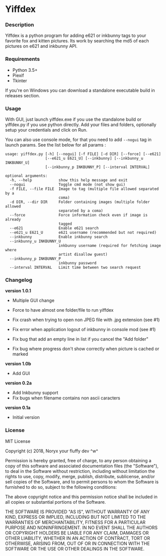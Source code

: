 # Yiffdex

### Description

Yiffdex is a python program for adding e621 or inkbunny tags to your favorite fox and kitten pictures. Its work by searching the md5 of each pictures on e621 and inkbunny API.


### Requirements

* Python 3.5+
* Piexif
* Tkinter

If you're on Windows you can download a standalone executable build in releases section.


### Usage

With GUI, just launch yiffdex.exe if you use the standalone build or yiffdex.py if you use python directly. Add your files and folders, optionally setup your credentials and click on Run.

You can also use console mode, for that you need to add `--nogui` tag in launch params. See the list below for all params :

```
usage: yiffdex.py [-h] [--nogui] [-f FILE] [-d DIR] [--force] [--e621]
                  [--e621_u E621_U] [--inkbunny] [--inkbunny_u INKBUNNY_U]
                  [--inkbunny_p INKBUNNY_P] [--interval INTERVAL]

optional arguments:
  -h, --help            show this help message and exit
  --nogui               Toggle cmd mode (not show gui)
  -f FILE, --file FILE  Image to tag (multiple file allowed separated by a
                        coma)
  -d DIR, --dir DIR     Folder containing images (multiple folder allowed
                        separated by a coma)
  --force               Force information check even if image is already
                        tagged
  --e621                Enable e621 search
  --e621_u E621_U       e621 username (recommended but not required)
  --inkbunny            Enable inkbunny search
  --inkbunny_u INKBUNNY_U
                        inkbunny username (required for fetching image where
                        artist disallow guest)
  --inkbunny_p INKBUNNY_P
                        inkbunny password
  --interval INTERVAL   Limit time between two search request
```

### Changelog

**version 1.0.1**
* Multiple GUI change
* Force to have almost one folder/file to run yiffdex

* Fix crash when trying to open non JPEG file with .jpg extension (see #1)
* Fix error when application logout of inkbunny in console mod (see #1)
* Fix bug that add an empty line in list if you cancel the "Add folder"
* Fix bug where progress don't show correctly when picture is cached or marked

**version 1.0b**
* Add GUI

**version 0.2a**
* Add Inkbunny support
* Fix bugs when filename contains non ascii caracters

**version 0.1a**
* Initial version


### License

MIT License

Copyright (c) 2018, Noryx your fluffy dev ^w^

Permission is hereby granted, free of charge, to any person obtaining a copy
of this software and associated documentation files (the "Software"), to deal
in the Software without restriction, including without limitation the rights
to use, copy, modify, merge, publish, distribute, sublicense, and/or sell
copies of the Software, and to permit persons to whom the Software is
furnished to do so, subject to the following conditions:

The above copyright notice and this permission notice shall be included in all
copies or substantial portions of the Software.

THE SOFTWARE IS PROVIDED "AS IS", WITHOUT WARRANTY OF ANY KIND, EXPRESS OR
IMPLIED, INCLUDING BUT NOT LIMITED TO THE WARRANTIES OF MERCHANTABILITY,
FITNESS FOR A PARTICULAR PURPOSE AND NONINFRINGEMENT. IN NO EVENT SHALL THE
AUTHORS OR COPYRIGHT HOLDERS BE LIABLE FOR ANY CLAIM, DAMAGES OR OTHER
LIABILITY, WHETHER IN AN ACTION OF CONTRACT, TORT OR OTHERWISE, ARISING FROM,
OUT OF OR IN CONNECTION WITH THE SOFTWARE OR THE USE OR OTHER DEALINGS IN THE
SOFTWARE.